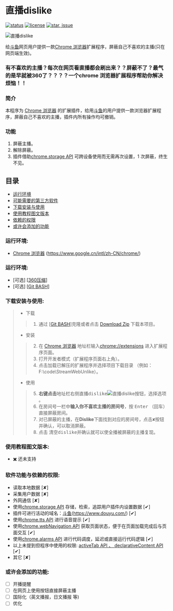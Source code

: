 # 直播dislike

[![status](https://img.shields.io/badge/status-stable-green.svg)](https://github.com/tychxn/jd-assistant)
[![license](https://img.shields.io/badge/license-MIT-blue.svg)](./LICENSE)
[![star, issue](https://img.shields.io/badge/star%2C%20issue-welcome-brightgreen.svg)](https://github.com/tychxn/jd-assistant)


![直播dislike][logo]

[logo]: https://github.com/hangdra/StreamWebUnlike/blob/master/images/dislike218_235.png "Logo of 直播dislike"

  给[斗鱼](https://www.douyu.com/)网页用户提供一款[Chrome 浏览器](https://www.google.cn/intl/zh-CN/chrome/)扩展程序，屏蔽自己不喜欢的主播(只在网页端生效)。

### 有不喜欢的主播？每次在网页看直播都会刷出来？？屏蔽不了？最气的是早就被360了？？？？一个chrome 浏览器扩展程序帮助你解决烦恼！！

### 简介

  本程序为 [Chrome 浏览器](https://www.google.cn/intl/zh-CN/chrome/) 的扩展插件，给用[斗鱼](https://www.douyu.com/)的用户提供一款浏览器扩展程序，屏蔽自己不喜欢的主播，插件内所有操作均可撤销。

### 功能

1. 屏蔽主播。
2. 解除屏蔽。
3. 插件借助[chrome.storage API](https://developer.chrome.com/apps/api_index) 可跨设备使用而无需再次设置，1 次屏蔽，终生不见。

## 目录

* [运行环境](#运行环境)
* [可能需要的第三方软件](#可能需要的第三方软件)
* [下载安装与使用](#下载安装与使用)
* [使用教程图文版本](#使用教程图文版本)
* [依赖的权限](#依赖的权限)
* [或许会添加的功能](#或许会添加的功能)

### <div id="env">运行环境:</div>

- [Chrome 浏览器](https://www.google.cn/intl/zh-CN/chrome/) \(<https://www.google.cn/intl/zh-CN/chrome/>\)

### <div id="third">运行环境:</div>

- \[可选\] \[[360压缩](https://yasuo.360.cn/)\]
- \[可选\] \[[Git BASH](https://gitforwindows.org/)\]


### <div id="howToUse">下载安装与使用:</div>

>- 下载  
>>1. 通过 \[[Git BASH](https://gitforwindows.org/)\]克隆或者点击 [Download Zip](https://github.com/hangdra/StreamWebUnlike/archive/master.zip) 下载本项目。  
>
>- 安装  
>>2. 在 [Chrome 浏览器](https://www.google.cn/intl/zh-CN/chrome/) 地址栏输入[chrome://extensions](chrome://extensions) 进入扩展程序页面。
>>3. 打开<kbd>开发者模式</kbd>（扩展程序页面右上角）。    
>>4. 点击<kbd>加载已解压的扩展程序</kbd>并选择项目下载目录  （例如：F:\code\StreamWebUnlike）。    
>
>- 使用     
>>5. **右键点击**地址栏右侧<kbd>直播dislike</kbd>![直播dislike](https://github.com/hangdra/StreamWebUnlike/blob/master/images/dislike218_235.png "Logo of 直播dislike")按钮，选择<kbd>选项</kbd> 。    
>>6. 在房间号一栏中**输入你不喜欢主播的房间号**，按  <kbd>Enter</kbd> （回车）直接屏蔽房间。  
>>7. 对已屏蔽的主播，在**Dislike**下面找到对应的房间号，点击<kbd>✘</kbd>按钮并确认，可以取消屏蔽。  
>>8. 点击 <kbd>清空dislike</kbd>并确认就可以使全播被屏蔽的主播复现。  

### <div id="howToUseInStoryMode">使用教程图文版本:</div>

- ✖️ 还未支持

### <div id="privilege">软件功能与依赖的权限:</div>

- 读取本地数据 [✘]
- 采集用户数据 [✘]
- 外网通信 [✘]
- 使用[chrome.storage API](https://developer.chrome.com/apps/api_index) 存储，检索，追踪用户插件内设置数据 [✔]
- 插件可进行活动的域名：[斗鱼](https://www.douyu.com/)\(<https://www.douyu.com/>\) [✔]
- 使用[chrome.tts API](https://developer.chrome.com/apps/api_index) 进行语音提示 [✔]
- 使用[chrome.webNavigation API](https://developer.chrome.com/apps/api_index) 获取页面状态，便于在页面加载完成后与页面交互 [✔]
- 使用[chrome.alarms API](https://developer.chrome.com/apps/api_index) 进行代码调度，延迟或直接运行代码逻辑 [✔]
- 以上未提到但程序中使用的权限: [activeTab API 、 declarativeContent API](https://developer.chrome.com/apps/api_index) [✔]
- 其它 [✘]

### <div id="never">或许会添加的功能:</div>

- [ ] 开播提醒
- [ ] 在网页上使用按钮直接屏蔽主播
- [ ] 国际化（英文播报，日文播报 等)
- [ ] 优化

[Download Zip]: (/hangdra/StreamWebUnlike/archive/master.zip)
[360压缩]: (https://yasuo.360.cn/)
[Git BASH]: (https://gitforwindows.org/)
[斗鱼]: (https://www.douyu.com/)
[Chrome 浏览器]: (https://www.google.cn/intl/zh-CN/chrome/)
